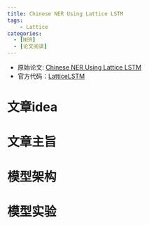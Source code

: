 ```yaml
---
title: Chinese NER Using Lattice LSTM
tags: 
    - Lattice
categories: 
  - [NER]
  - [论文阅读]
---
```


* 原始论文: [Chinese NER Using Lattice LSTM](https://arxiv.org/pdf/1805.02023v4.pdf)
* 官方代码：[LatticeLSTM](https://github.com/jiesutd/LatticeLSTM)

# 文章idea
# 文章主旨
# 模型架构
# 模型实验